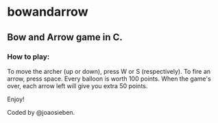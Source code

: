 bowandarrow
===========

## Bow and Arrow game in C.

### How to play:

To move the archer (up or down), press W or S (respectively).
To fire an arrow, press space.
Every balloon is worth 100 points.
When the game's over, each arrow left will give you extra 50 points.

Enjoy!

Coded by @joaosieben.